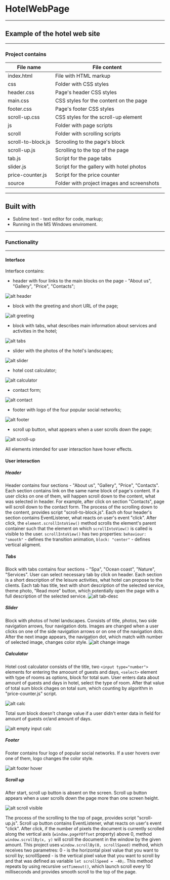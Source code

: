 # HotelWebPage
---------------------------------
## Example of the hotel web site
---------------------------------
### Project contains
 File name         |   File content
-------------------|------------------
index.html         |File with HTML markup
css                |Folder with CSS styles
   header.css      |Page's header CSS styles
   main.css        |CSS styles for the content on the page
   footer.css      |Page's footer CSS styles
   scroll-up.css   |CSS styles for the scroll-up element
js                 |Folder with page scripts
   scroll          |Folder with scrolling scripts
   scroll-to-block.js|Scrooling to the page's block 
   scroll-up.js|Scrolling to the top of the page
   tab.js|Script for the page tabs
   slider.js|Script for the gallery with hotel photos
   price-counter.js|Script for the price counter
source             |Folder with project images and screenshots

----------------------------------------
Built with
----------------------------------------

- Sublime text - text editor for code, markup; 
- Running in the MS Windows enviroment.

----------------------------------------

### Functionality
----------------------------------------
#### Interface
Interface contains:
- header with four links to the main blocks on the page - "About us", "Gallery", "Price", "Contacts";

![alt header](https://github.com/AlexShyshkov/HotelWebPage/blob/master/source/img/project-screenshots/header.png)

- block with the greeting and short URL of the page;

![alt greeting](https://github.com/AlexShyshkov/HotelWebPage/blob/master/source/img/project-screenshots/greeting.png)

- block with tabs, what describes main information about services and activities in the hotel;

![alt tabs](https://github.com/AlexShyshkov/HotelWebPage/blob/master/source/img/project-screenshots/tab-1.png)

- slider with the photos of the hotel's landscapes;

![alt slider](https://github.com/AlexShyshkov/HotelWebPage/blob/master/source/img/project-screenshots/gallery.png)

- hotel cost calculator;

![alt calculator](https://github.com/AlexShyshkov/HotelWebPage/blob/master/source/img/project-screenshots/calculatop.png)

- contact form;

![alt contact](https://github.com/AlexShyshkov/HotelWebPage/blob/master/source/img/project-screenshots/contact-form.png)

- footer with logo of the four popular social networks;

![alt footer](https://github.com/AlexShyshkov/HotelWebPage/blob/master/source/img/project-screenshots/footer.png)

- scroll up button, what appears when a user scrolls down the page;

![alt scroll-up](https://github.com/AlexShyshkov/HotelWebPage/blob/master/source/img/project-screenshots/scroll-unhovered.png)

All elements intended for user interaction have hover effects.

#### User interaction
##### Header
Header contains four sections - "About us", "Gallery", "Price", "Contacts". Each section contains link on the same name block of page's content. If a user clicks on one of them, will happen scroll down to the content, what was selected in header. For example, after click on section "Contacts", page will scroll down to the contact form.
The process of the scrolling down to the content, provides script "scroll-to-block.js". Each oh four header's section contains EventListener, what reacts on user's event "click". After click, the `element.scrollIntoView()` method scrolls the element's parent container such that the element on which `scrollIntoView()` is called is visible to the user. `scrollIntoView()` has two properties: `behaviour: "smooth"` - defines the transition animation, `block: "center"` - defines vertical aligment.

##### Tabs
Block with tabs contains four sections - "Spa", "Ocean coast", "Nature", "Services". 
User can select necessary tab by click on header. 
Each section is a short description of the leisure activities, what hotel can propose to the clients.
Each tab has title, text with short description of the selected service, theme photo, "Read more" button, which potentially open the page with a full description of the selected service.
![alt tab-desc](https://github.com/AlexShyshkov/HotelWebPage/blob/master/source/img/project-screenshots/tab-2.png)

##### Slider
Block with photos of hotel landscapes.
Consists of title, photos, two side navigation arrows, four navigation dots.
Images are changed when a user clicks on one of the side navigation arrows or on one of the navigation dots. After the next image appears, the navigation dot, which match with number of selected image, changes color style.
![alt change image]()

##### Calculator
Hotel cost calculator consists of the title, two `<input type="number">` elements for entering the amoount of guests and days, `<select>` element with type of rooms as options, block for total sum.
User enters data about amount of guests and days in hotel, select the type of room. After that value of total sum block chages on total sum, which counting by algorithm in "price-counter.js" script. 

![alt calc](https://github.com/AlexShyshkov/HotelWebPage/blob/master/source/img/project-screenshots/calculator-options.png)

Total sum block doesn't change value if a user didn't enter data in field for amount of guests or/and amount of days.

![alt empty input calc](https://github.com/AlexShyshkov/HotelWebPage/blob/master/source/img/project-screenshots/calculator-with-input.png)

##### Footer
Footer contains four logo of popular social networks. If a user hovers over one of them, logo changes the color style.

![alt footer hover](https://github.com/AlexShyshkov/HotelWebPage/blob/master/source/img/project-screenshots/social-hovered.png)

##### Scroll up
After start, scroll up button is absent on the screen.
Scroll up button appears when a user scrolls down the page more than one screen height.

![alt scroll visible](https://github.com/AlexShyshkov/HotelWebPage/blob/master/source/img/project-screenshots/scroll-up-visible.png)

The process of the scrolling to the top of page, provides script "scroll-up.js". Scroll up button contains EventListener, what reacts on user's event "click". After click, if the number of pixels the document is currently scrolled along the vertical axis (`window.pageYOffset` property) above 0, method `window.scrollBy(x, y)` will scroll the document in the window by the given amount.
This project uses `window.scrollBy(0, scrollSpeed)` method, which receives two parametres: 0 - is the horizontal pixel value that you want to scroll by; scrollSpeed - is the vertical pixel value that you want to scroll by and that was defined as variable `let scrollSpeed = -40;`. This method repeats by using recursive `setTimeout()`, which launch scroll every 10 milliseconds and provides smooth scroll to the top of the page.
